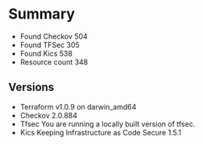 # Summary

- Found Checkov 504
- Found TFSec 305
- Found Kics 538
- Resource count 348

## Versions

- Terraform v1.0.9
on darwin_amd64
- Checkov 2.0.884
- Tfsec You are running a locally built version of tfsec.
- Kics Keeping Infrastructure as Code Secure 1.5.1
